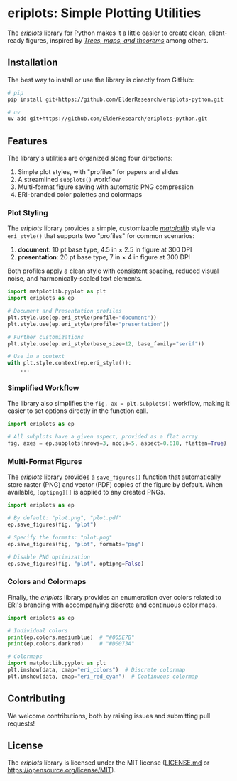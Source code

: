# eriplots: Simple Plotting Utilities

The *[eriplots][]* library for Python makes it a little easier to
create clean, client-ready figures, inspired by *[Trees, maps,
and theorems][tmth]* among others.

[eriplots]: https://github.com/ElderResearch/eriplots-python
[tmth]: https://www.principiae.be/X0100.php

## Installation

The best way to install or use the library is directly from GitHub:

```bash
# pip
pip install git+https://github.com/ElderResearch/eriplots-python.git

# uv
uv add git+https://github.com/ElderResearch/eriplots-python.git
```

## Features

The library's utilities are organized along four directions:

1. Simple plot styles, with "profiles" for papers and slides
2. A streamlined `subplots()` workflow
3. Multi-format figure saving with automatic PNG compression
4. ERI-branded color palettes and colormaps

### Plot Styling

The _eriplots_ library provides a simple, customizable
*[matplotlib][]* style via `eri_style()` that supports two
"profiles" for common scenarios:

1. **document**: 10 pt base type, 4.5 in × 2.5 in figure at 300 DPI
2. **presentation**: 20 pt base type, 7 in × 4 in figure at 300 DPI

Both profiles apply a clean style with consistent spacing,
reduced visual noise, and harmonically-scaled text elements.

```python
import matplotlib.pyplot as plt
import eriplots as ep

# Document and Presentation profiles
plt.style.use(ep.eri_style(profile="document"))
plt.style.use(ep.eri_style(profile="presentation"))

# Further customizations
plt.style.use(ep.eri_style(base_size=12, base_family="serif"))

# Use in a context
with plt.style.context(ep.eri_style()):
    ...
```

[matplotlib]: https://matplotlib.org/

### Simplified Workflow

The library also simplifies the `fig, ax = plt.subplots()`
workflow, making it easier to set options directly in the
function call.

```python
import eriplots as ep

# All subplots have a given aspect, provided as a flat array
fig, axes = ep.subplots(nrows=3, ncols=5, aspect=0.618, flatten=True)
```

### Multi-Format Figures

The _eriplots_ library provides a `save_figures()` function that
automatically store raster (PNG) and vector (PDF) copies of the
figure by default. When available, `[optipng][]` is applied to
any created PNGs.

```python
import eriplots as ep

# By default: "plot.png", "plot.pdf"
ep.save_figures(fig, "plot")

# Specify the formats: "plot.png"
ep.save_figures(fig, "plot", formats="png")

# Disable PNG optimization
ep.save_figures(fig, "plot", optipng=False)
```

[optipng]: https://optipng.sourceforge.net/

### Colors and Colormaps

Finally, the _eriplots_ library provides an enumeration over
colors related to ERI's branding with accompanying discrete and
continuous color maps.

```python
import eriplots as ep

# Individual colors
print(ep.colors.mediumblue)  # "#005E7B"
print(ep.colors.darkred)     # "#D0073A"

# Colormaps
import matplotlib.pyplot as plt
plt.imshow(data, cmap="eri_colors")  # Discrete colormap
plt.imshow(data, cmap="eri_red_cyan")  # Continuous colormap
```
## Contributing

We welcome contributions, both by raising issues and submitting
pull requests!

## License

The _eriplots_ library is licensed under the MIT license
([LICENSE.md](./LICENSE.md) or
<https://opensource.org/license/MIT>).
